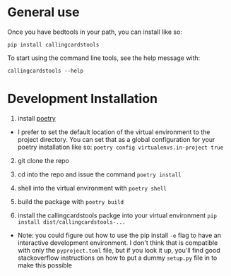# General use

Once you have bedtools in your path, you can install like so:

```
pip install callingcardstools
```

To start using the command line tools, see the help message with:

```
callingcardstools --help
```

# Development Installation

1. install [poetry](https://python-poetry.org/)
  - I prefer to set the default location of the virtual environment to the 
  project directory. You can set that as a global configuration for your 
  poetry installation like so: `poetry config virtualenvs.in-project true`

2. git clone the repo

3. cd into the repo and issue the command `poetry install`

4. shell into the virtual environment with `poetry shell`

5. build the package with `poetry build`

6. install the callingcardstools packge into your virtual environment 
  `pip install dist/callingcardstools-...`
  - Note: you could figure out how to use the pip install `-e` flag to 
  have an interactive development environment. I don't think that is compatible 
  with only the `pyproject.toml` file, but if you look it up, you'll find good 
  stackoverflow instructions on how to put a dummy `setup.py` file in to make 
  this possible
